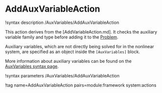 # AddAuxVariableAction

!syntax description /AuxVariables/AddAuxVariableAction

This action derives from the [AddVariableAction.md]. It checks the auxiliary variable family and type before
adding it to the [Problem](syntax/Problem/index.md).

Auxiliary variables, which are not directly being solved for in the nonlinear system,
are specified as an object inside the `[AuxVariables]` block.

More information about auxiliary variables can be found on the [AuxVariables syntax page](syntax/AuxVariables/index.md).

!syntax parameters /AuxVariables/AddAuxVariableAction

!tag name=AddAuxVariableAction pairs=module:framework system:actions
